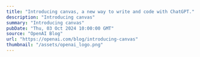 ```yaml
---
title: "Introducing canvas, a new way to write and code with ChatGPT."
description: "Introducing canvas"
summary: "Introducing canvas"
pubDate: "Thu, 03 Oct 2024 10:00:00 GMT"
source: "OpenAI Blog"
url: "https://openai.com/blog/introducing-canvas"
thumbnail: "/assets/openai_logo.png"
---
```


